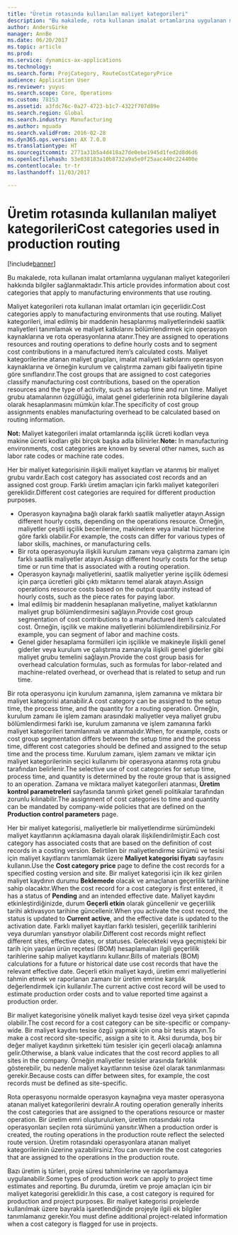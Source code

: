 ```yaml
---
title: "Üretim rotasında kullanılan maliyet kategorileri"
description: "Bu makalede, rota kullanan imalat ortamlarına uygulanan maliyet kategorileri hakkında bilgiler sağlanmaktadır."
author: AndersGirke
manager: AnnBe
ms.date: 06/20/2017
ms.topic: article
ms.prod: 
ms.service: dynamics-ax-applications
ms.technology: 
ms.search.form: ProjCategory, RouteCostCategoryPrice
audience: Application User
ms.reviewer: yuyus
ms.search.scope: Core, Operations
ms.custom: 78153
ms.assetid: a3fdc76c-0a27-4723-b1c7-4322f707d89e
ms.search.region: Global
ms.search.industry: Manufacturing
ms.author: mguada
ms.search.validFrom: 2016-02-28
ms.dyn365.ops.version: AX 7.0.0
ms.translationtype: HT
ms.sourcegitcommit: 2771a31b5a4d418a27de0ebe1945d1fed2d8d6d6
ms.openlocfilehash: 53e038183a10b8732a9a5e0f25aac440c224400e
ms.contentlocale: tr-tr
ms.lasthandoff: 11/03/2017

---
```


# <a name="cost-categories-used-in-production-routing"></a><span data-ttu-id="193a6-103">Üretim rotasında kullanılan maliyet kategorileri</span><span class="sxs-lookup"><span data-stu-id="193a6-103">Cost categories used in production routing</span></span>

[!include[banner](../includes/banner.md)]


<span data-ttu-id="193a6-104">Bu makalede, rota kullanan imalat ortamlarına uygulanan maliyet kategorileri hakkında bilgiler sağlanmaktadır.</span><span class="sxs-lookup"><span data-stu-id="193a6-104">This article provides information about cost categories that apply to manufacturing environments that use routing.</span></span>

<span data-ttu-id="193a6-105">Maliyet kategorileri rota kullanan imalat ortamları için geçerlidir.</span><span class="sxs-lookup"><span data-stu-id="193a6-105">Cost categories apply to manufacturing environments that use routing.</span></span> <span data-ttu-id="193a6-106">Maliyet kategorileri, imal edilmiş bir maddenin hesaplanmış maliyetlerindeki saatlik maliyetleri tanımlamak ve maliyet katkılarını bölümlendirmek için operasyon kaynaklarına ve rota operasyonlarına atanır.</span><span class="sxs-lookup"><span data-stu-id="193a6-106">They are assigned to operations resources and routing operations to define hourly costs and to segment cost contributions in a manufactured item’s calculated costs.</span></span> <span data-ttu-id="193a6-107">Maliyet kategorilerine atanan maliyet grupları, imalat maliyeti katkılarını operasyon kaynaklarına ve örneğin kurulum ve çalıştırma zamanı gibi faaliyetin tipine göre sınıflandırır.</span><span class="sxs-lookup"><span data-stu-id="193a6-107">The cost groups that are assigned to cost categories classify manufacturing cost contributions, based on the operation resources and the type of activity, such as setup time and run time.</span></span> <span data-ttu-id="193a6-108">Maliyet grubu atamalarının özgüllüğü, imalat genel giderlerinin rota bilgilerine dayalı olarak hesaplanmasını mümkün kılar.</span><span class="sxs-lookup"><span data-stu-id="193a6-108">The specificity of cost group assignments enables manufacturing overhead to be calculated based on routing information.</span></span> 

<span data-ttu-id="193a6-109">**Not:** Maliyet kategorileri imalat ortamlarında işçilik ücreti kodları veya makine ücreti kodları gibi birçok başka adla bilinirler.</span><span class="sxs-lookup"><span data-stu-id="193a6-109">**Note:** In manufacturing environments, cost categories are known by several other names, such as labor rate codes or machine rate codes.</span></span> 

<span data-ttu-id="193a6-110">Her bir maliyet kategorisinin ilişkili maliyet kayıtları ve atanmış bir maliyet grubu vardır.</span><span class="sxs-lookup"><span data-stu-id="193a6-110">Each cost category has associated cost records and an assigned cost group.</span></span> <span data-ttu-id="193a6-111">Farklı üretim amaçları için farklı maliyet kategorileri gereklidir.</span><span class="sxs-lookup"><span data-stu-id="193a6-111">Different cost categories are required for different production purposes.</span></span>

-   <span data-ttu-id="193a6-112">Operasyon kaynağına bağlı olarak farklı saatlik maliyetler atayın.</span><span class="sxs-lookup"><span data-stu-id="193a6-112">Assign different hourly costs, depending on the operations resource.</span></span> <span data-ttu-id="193a6-113">Örneğin, maliyetler çeşitli işçilik becerilerine, makinelere veya imalat hücrelerine göre farklı olabilir.</span><span class="sxs-lookup"><span data-stu-id="193a6-113">For example, the costs can differ for various types of labor skills, machines, or manufacturing cells.</span></span>
-   <span data-ttu-id="193a6-114">Bir rota operasyonuyla ilişkili kurulum zamanı veya çalıştırma zamanı için farklı saatlik maliyetler atayın.</span><span class="sxs-lookup"><span data-stu-id="193a6-114">Assign different hourly costs for the setup time or run time that is associated with a routing operation.</span></span>
-   <span data-ttu-id="193a6-115">Operasyon kaynağı maliyetlerini, saatlik maliyetler yerine işçilik ödemesi için parça ücretleri gibi çıktı miktarını temel alarak atayın.</span><span class="sxs-lookup"><span data-stu-id="193a6-115">Assign operations resource costs based on the output quantity instead of hourly costs, such as the piece rates for paying labor.</span></span>
-   <span data-ttu-id="193a6-116">İmal edilmiş bir maddenin hesaplanan maliyetine, maliyet katkılarının maliyet grup bölümlendirmesini sağlayın.</span><span class="sxs-lookup"><span data-stu-id="193a6-116">Provide cost group segmentation of cost contributions to a manufactured item’s calculated cost.</span></span> <span data-ttu-id="193a6-117">Örneğin, işçilik ve makine maliyetlerini bölümlendirebilirsiniz.</span><span class="sxs-lookup"><span data-stu-id="193a6-117">For example, you can segment of labor and machine costs.</span></span>
-   <span data-ttu-id="193a6-118">Genel gider hesaplama formülleri için işçilikle ve makineyle ilişkili genel giderler veya kurulum ve çalıştırma zamanıyla ilişkili genel giderler gibi maliyet grubu temelini sağlayın.</span><span class="sxs-lookup"><span data-stu-id="193a6-118">Provide the cost group basis for overhead calculation formulas, such as formulas for labor-related and machine-related overhead, or overhead that is related to setup and run time.</span></span>

<span data-ttu-id="193a6-119">Bir rota operasyonu için kurulum zamanına, işlem zamanına ve miktara bir maliyet kategorisi atanabilir.</span><span class="sxs-lookup"><span data-stu-id="193a6-119">A cost category can be assigned to the setup time, the process time, and the quantity for a routing operation.</span></span> <span data-ttu-id="193a6-120">Örneğin, kurulum zamanı ile işlem zamanı arasındaki maliyetler veya maliyet grubu bölümlendirmesi farklı ise, kurulum zamanına ve işlem zamanına farklı maliyet kategorileri tanımlanmalı ve atanmalıdır.</span><span class="sxs-lookup"><span data-stu-id="193a6-120">When, for example, costs or cost group segmentation differs between the setup time and the process time, different cost categories should be defined and assigned to the setup time and the process time.</span></span> <span data-ttu-id="193a6-121">Kurulum zamanı, işlem zamanı ve miktar için maliyet kategorilerinin seçici kullanımı bir operasyona atanmış rota grubu tarafından belirlenir.</span><span class="sxs-lookup"><span data-stu-id="193a6-121">The selective use of cost categories for setup time, process time, and quantity is determined by the route group that is assigned to an operation.</span></span> <span data-ttu-id="193a6-122">Zamana ve miktara maliyet kategorileri atanması, **Üretim kontrol parametreleri** sayfasında tanımlı şirket geneli politikalar tarafından zorunlu kılınabilir.</span><span class="sxs-lookup"><span data-stu-id="193a6-122">The assignment of cost categories to time and quantity can be mandated by company-wide policies that are defined on the **Production control parameters** page.</span></span> 

<span data-ttu-id="193a6-123">Her bir maliyet kategorisi, maliyetlerle bir maliyetlendirme sürümündeki maliyet kayıtlarının açıklamasına dayalı olarak ilişkilendirilmiştir.</span><span class="sxs-lookup"><span data-stu-id="193a6-123">Each cost category has associated costs that are based on the definition of cost records in a costing version.</span></span> <span data-ttu-id="193a6-124">Belirtilen bir maliyetlendirme sürümü ve tesisi için maliyet kayıtlarını tanımlamak üzere **Maliyet kategorisi fiyatı** sayfasını kullanın.</span><span class="sxs-lookup"><span data-stu-id="193a6-124">Use the **Cost category price** page to define the cost records for a specified costing version and site.</span></span> <span data-ttu-id="193a6-125">Bir maliyet kategorisi için ilk kez girilen maliyet kaydının durumu **Beklemede** olacak ve amaçlanan geçerlilik tarihine sahip olacaktır.</span><span class="sxs-lookup"><span data-stu-id="193a6-125">When the cost record for a cost category is first entered, it has a status of **Pending** and an intended effective date.</span></span> <span data-ttu-id="193a6-126">Maliyet kaydını etkinleştirdiğinizde, durum **Geçerli etkin** olarak güncellenir ve geçerlilik tarihi aktivasyon tarihine güncellenir.</span><span class="sxs-lookup"><span data-stu-id="193a6-126">When you activate the cost record, the status is updated to **Current active**, and the effective date is updated to the activation date.</span></span> <span data-ttu-id="193a6-127">Farklı maliyet kayıtları farklı tesisleri, geçerlilik tarihlerini veya durumları yansıtıyor olabilir.</span><span class="sxs-lookup"><span data-stu-id="193a6-127">Different cost records might reflect different sites, effective dates, or statuses.</span></span> <span data-ttu-id="193a6-128">Gelecekteki veya geçmişteki bir tarih için yapılan ürün reçetesi (BOM) hesaplamaları ilgili geçerlilik tarihlerine sahip maliyet kayıtlarını kullanır.</span><span class="sxs-lookup"><span data-stu-id="193a6-128">Bills of materials (BOM) calculations for a future or historical date use cost records that have the relevant effective date.</span></span> <span data-ttu-id="193a6-129">Geçerli etkin maliyet kaydı, üretim emri maliyetlerini tahmin etmek ve raporlanan zamanı bir üretim emrine karşılık değerlendirmek için kullanılır.</span><span class="sxs-lookup"><span data-stu-id="193a6-129">The current active cost record will be used to estimate production order costs and to value reported time against a production order.</span></span> 

<span data-ttu-id="193a6-130">Bir maliyet kategorisine yönelik maliyet kaydı tesise özel veya şirket çapında olabilir.</span><span class="sxs-lookup"><span data-stu-id="193a6-130">The cost record for a cost category can be site-specific or company-wide.</span></span> <span data-ttu-id="193a6-131">Bir maliyet kaydını tesise özgü yapmak için ona bir tesis atayın.</span><span class="sxs-lookup"><span data-stu-id="193a6-131">To make a cost record site-specific, assign a site to it.</span></span> <span data-ttu-id="193a6-132">Aksi durumda, boş bir değer maliyet kaydının şirketteki tüm tesisler için geçerli olacağı anlamına gelir.</span><span class="sxs-lookup"><span data-stu-id="193a6-132">Otherwise, a blank value indicates that the cost record applies to all sites in the company.</span></span> <span data-ttu-id="193a6-133">Örneğin maliyetler tesisler arasında farklılık gösterebilir, bu nedenle maliyet kayıtlarının tesise özel olarak tanımlanması gerekir.</span><span class="sxs-lookup"><span data-stu-id="193a6-133">Because costs can differ between sites, for example, the cost records must be defined as site-specific.</span></span> 

<span data-ttu-id="193a6-134">Rota operasyonu normalde operasyon kaynağına veya master operasyona atanan maliyet kategorilerini devralır.</span><span class="sxs-lookup"><span data-stu-id="193a6-134">A routing operation generally inherits the cost categories that are assigned to the operations resource or master operation.</span></span> <span data-ttu-id="193a6-135">Bir üretim emri oluşturulurken, üretim rotasındaki rota operasyonları seçilen rota sürümünü yansıtır.</span><span class="sxs-lookup"><span data-stu-id="193a6-135">When a production order is created, the routing operations in the production route reflect the selected route version.</span></span> <span data-ttu-id="193a6-136">Üretim rotasındaki operasyonlara atanan maliyet kategorilerinin üzerine yazabilirsiniz.</span><span class="sxs-lookup"><span data-stu-id="193a6-136">You can override the cost categories that are assigned to the operations in the production route.</span></span> 

<span data-ttu-id="193a6-137">Bazı üretim iş türleri, proje süresi tahminlerine ve raporlamaya uygulanabilir.</span><span class="sxs-lookup"><span data-stu-id="193a6-137">Some types of production work can apply to project time estimates and reporting.</span></span> <span data-ttu-id="193a6-138">Bu durumda, üretim ve proje amaçları için bir maliyet kategorisi gereklidir.</span><span class="sxs-lookup"><span data-stu-id="193a6-138">In this case, a cost category is required for production and project purposes.</span></span> <span data-ttu-id="193a6-139">Bir maliyet kategorisi projelerde kullanılmak üzere bayrakla işaretlendiğinde projeyle ilgili ek bilgiler tanımlamanız gerekir.</span><span class="sxs-lookup"><span data-stu-id="193a6-139">You must define additional project-related information when a cost category is flagged for use in projects.</span></span>




